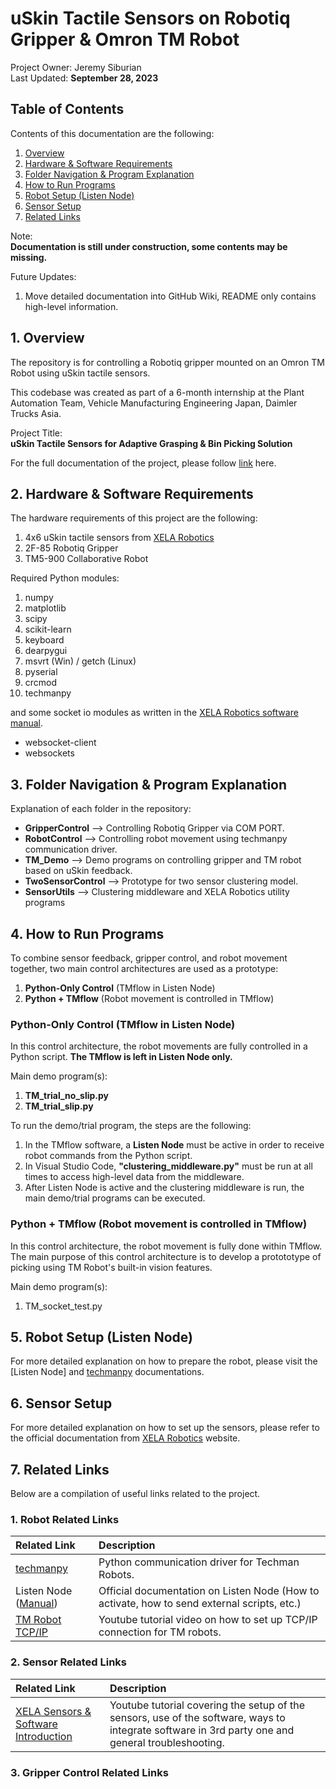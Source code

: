 # uSkin Tactile Sensors on Robotiq Gripper & Omron TM Robot

Project Owner: Jeremy Siburian <br>
Last Updated: **September 28, 2023**

## Table of Contents

Contents of this documentation are the following:
1. [Overview](#1-overview)
2. [Hardware & Software Requirements](#2-hardware--software-requirements)
3. [Folder Navigation & Program Explanation](#3-folder-navigation--program-explanation)
4. [How to Run Programs](#4-how-to-run-programs)
5. [Robot Setup (Listen Node)]()
6. [Sensor Setup]()
5. [Related Links]()

Note: <br>
**Documentation is still under construction, some contents may be missing.**

Future Updates: <br>
1. Move detailed documentation into GitHub Wiki, README only contains high-level information.

## 1. Overview

The repository is for controlling a Robotiq gripper mounted on an Omron TM Robot using uSkin tactile sensors.

This codebase was created as part of a 6-month internship at the Plant Automation Team, Vehicle Manufacturing Engineering Japan, Daimler Trucks Asia.

Project Title: <br />
**uSkin Tactile Sensors for Adaptive Grasping & Bin Picking Solution**

For the full documentation of the project, please follow [link]() here.

## 2. Hardware & Software Requirements

The hardware requirements of this project are the following:
1. 4x6 uSkin tactile sensors from [XELA Robotics](https://www.xelarobotics.com/)
2. 2F-85 Robotiq Gripper
3. TM5-900 Collaborative Robot

Required Python modules:
1. numpy
2. matplotlib
3. scipy
4. scikit-learn
5. keyboard
6. dearpygui
7. msvrt (Win) / getch (Linux)
8. pyserial
9. crcmod
10. techmanpy


and some socket io modules as written in the [XELA Robotics software manual](https://xela.lat-d5.com/latest.php).
- websocket-client
- websockets

## 3. Folder Navigation & Program Explanation

Explanation of each folder in the repository:
- **GripperControl** --> Controlling Robotiq Gripper via COM PORT.
- **RobotControl** --> Controlling robot movement using techmanpy communication driver.
- **TM_Demo** --> Demo programs on controlling gripper and TM robot based on uSkin feedback.
- **TwoSensorControl** --> Prototype for two sensor clustering model.
- **SensorUtils** --> Clustering middleware and XELA Robotics utility programs

## 4. How to Run Programs

To combine sensor feedback, gripper control, and robot movement together, two main control architectures are used as a prototype:
1. **Python-Only Control** (TMflow in Listen Node)
2. **Python + TMflow** (Robot movement is controlled in TMflow)

### Python-Only Control (TMflow in Listen Node)

In this control architecture, the robot movements are fully controlled in a Python script. **The TMflow is left in Listen Node only.**

Main demo program(s): <br>
1. **TM_trial_no_slip.py**
2. **TM_trial_slip.py**

To run the demo/trial program, the steps are the following:
1. In the TMflow software, a **Listen Node** must be active in order to receive robot commands from the Python script. 
2. In Visual Studio Code, **"clustering_middleware.py"** must be run at all times to access high-level data from the middleware.
3. After Listen Node is active and the clustering middleware is run, the main demo/trial programs can be executed.

### Python + TMflow (Robot movement is controlled in TMflow)

In this control architecture, the robot movement is fully done within TMflow. The main purpose of this control architecture is to develop a protototype of picking using TM Robot's built-in vision features.

Main demo program(s):
1. TM_socket_test.py

## 5. Robot Setup (Listen Node)

For more detailed explanation on how to prepare the robot, please visit the [Listen Node] and [techmanpy](https://github.com/jvdtoorn/techmanpy/tree/master) documentations.

## 6. Sensor Setup

For more detailed explanation on how to set up the sensors, please refer to the official documentation from [XELA Robotics](https://www.xelarobotics.com/) website.

## 7. Related Links

Below are a compilation of useful links related to the project.

### 1. Robot Related Links
|Related Link|Description|
|:---|:---|
|[techmanpy](https://github.com/jvdtoorn/techmanpy/tree/master)| Python communication driver for Techman Robots. |
|Listen Node ([Manual](https://assets.omron.eu/downloads/manual/en/v1/i848_tm_expression_editor_and_listen_node_reference_manual_en.pdf)) | Official documentation on Listen Node (How to activate, how to send external scripts, etc.) |
| [TM Robot TCP/IP](https://www.youtube.com/watch?v=dG73qZ8iPCM) | Youtube tutorial video on how to set up TCP/IP connection for TM robots.|

### 2. Sensor Related Links
|Related Link|Description|
|:---|:---|
| [XELA Sensors & Software Introduction](https://www.youtube.com/watch?v=kBmtRZjPg_Q) | Youtube tutorial covering the setup of the sensors, use of the software, ways to integrate software in 3rd party one and general troubleshooting. |

### 3. Gripper Control Related Links